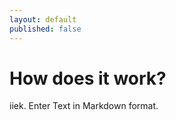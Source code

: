 ```yaml
---
layout: default
published: false
---
```


# How does it work?


iiek.
Enter Text in Markdown format.